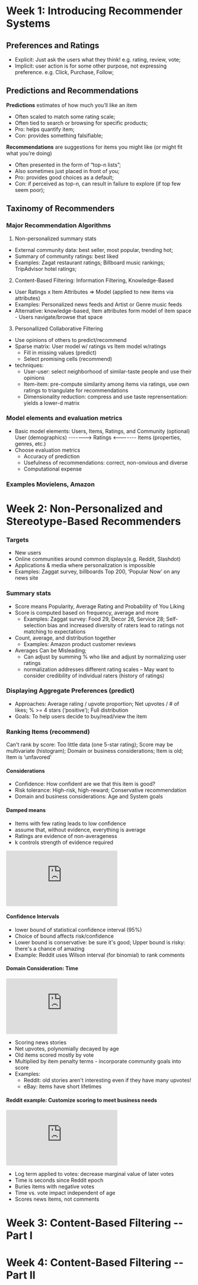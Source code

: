 # Week 1: Introducing Recommender Systems

## Preferences and Ratings<br>
- Explicit: Just ask the users what they think! e.g. rating, review, vote;
- Implicit: user action is for some other purpose, not expressing preference. e.g. Click, Purchase, Follow;

## Predictions and Recommendations <br>
**Predictions** estimates of how much you’ll like an item<br>
- Often scaled to match some rating scale;<br>
- Often tied to search or browsing for specific products;<br>
- Pro: helps quantify item;<br>
- Con: provides something falsifiable;<br>

**Recommendations** are suggestions for items you might like (or might fit what you’re doing)<br>
- Often presented in the form of “top-n lists”;<br>
- Also sometimes just placed in front of you;<br>
- Pro: provides good choices as a default;<br>
- Con: if perceived as top-n, can result in failure to explore (if top few seem poor);

## Taxinomy of Recommenders <br>
### Major Recommendation Algorithms
1. Non-personalized summary stats
- External community data: best seller, most popular, trending hot;
- Summary of community ratings: best liked
- Examples: Zagat restaurant ratings; Billboard music rankings; TripAdvisor hotel ratings;

2. Content-Based Filtering: Information Filtering, Knowledge-Based
- User Ratings x Item Attributes => Model (applied to new items via attributes)
- Examples: Personalized news feeds and Artist or Genre music feeds
- Alternative: knowledge-based, Item attributes form model of item space - Users navigate/browse that space

3. Personallized Collaborative Filtering <br>
- Use opinions of others to predict/recommend
- Sparse matrix: User model w/ ratings vs Item model w/ratings
  - Fill in missing values (predict)
  - Select promising cells (recommend)
- techniques: 
  - User-user: select neighborhood of similar-taste people and use their opinions
  - Item-item: pre-compute similarity among items via ratings, use own ratings to triangulate for recommendations
  - Dimensionality reduction: compress and use taste reprensentation:  yields a lower-d matrix
### Model elements and evaluation metrics 
- Basic model elements: Users, Items, Ratings, and Community (optional) <br>
User (demographics) -------> Ratings <------- Items (properties, genres, etc.)
- Choose evaluation metrics
  - Accuracy of prediction
  - Usefulness of recommendations: correct, non-onvious and diverse
  - Computational expense


### Examples Movielens, Amazon 

# Week 2: Non-Personalized and Stereotype-Based Recommenders
### Targets
- New users
- Online communities around common displays(e.g. Reddit, Slashdot)
- Applications & media where personalization is impossible
- Examples: Zaggat survey, billboards Top 200, ‘Popular Now’ on any news site

### Summary stats
- Score means Popularity, Average Rating and Probability of You Liking
- Score is computed based on frequency, average and more
  - Examples: Zaggat survey: Food 29, Decor 26, Service 28; Self-selection bias and increased diversity of raters lead to ratings not matching to expectations
- Count, average, and distribution together
  - Examples: Amazon product customer reviews 
- Averages Can be Misleading; 
  - Can adjust by summing % who like and adjust by normalizing user ratings
  - normalization addresses different rating scales
  – May want to consider credibility of individual raters (history of ratings)
### Displaying Aggregate Preferences (predict)
  - Approaches: Average rating / upvote proportion; Net upvotes / # of likes; % >= 4 stars (‘positive’); Full distribution
  - Goals: To help users decide to buy/read/view the item
### Ranking Items (recommend)
Can't rank by score: Too little data (one 5-star rating); Score may be multivariate (histogram); Domain or business considerations; Item is old; Item is ‘unfavored’
#### Considerations
- Confidence: How confident are we that this item is good?
- Risk tolerance: High-risk, high-reward; Conservative recommendation
- Domain and business considerations: Age and System goals

#### Damped means
- Items with few rating leads to low confidence
- assume that, without evidence, everything is average
- Ratings are evidence of non-averageness
- k controls strength of evidence required

![equation](http://latex.codecogs.com/gif.latex?%5Cfrac%7B%5Csum_%7Bu%7D%5E%7B%20%7D%20r_%7Bui%7D%20&plus;%20k%20%5Cmu%7D%7Bn&plus;k%7D)

#### Confidence Intervals 
- lower bound of statistical confidence interval (95%)
- Choice of bound affects risk/confidence
- Lower bound is conservative: be sure it's good; Upper bound is risky: there's a chance of amazing
- Example: Reddit uses Wilson interval (for binomial) to rank comments

#### Domain Consideration: Time
![equation](http://latex.codecogs.com/png.latex?%5Cfrac%7B%28Up-Down-1%29%5E%7B%5Calpha%7D%7D%7B%28t_%7Bnow%7D-t_%7Bpost%7D%29%5E%5Cgamma%20%7D%5Ctimes%20Penalty)
- Scoring news stories
- Net upvotes, polynomially decayed by age
- Old items scored mostly by vote
- Multiplied by item penalty terms - incorporate community goals into score
- Examples: 
  - Reddit: old stories aren't interesting even if they have many upvotes!
  - eBay: items have short lifetimes
 

#### Reddit example: Customize scoring to meet business needs 
![equation](http://latex.codecogs.com/png.latex?%5Clog_%7B10%7Dmax%281%2C%20%5Cleft%20%7C%20Upper-Down%20%5Cright%20%7C%29&plus;%5Cfrac%7Bsign%28Upper-Down%29t_%7Bpost%7D%7D%7B45000%7D)
- Log term applied to votes: decrease marginal value of later votes
- Time is seconds since Reddit epoch
- Buries items with negative votes
- Time vs. vote impact independent of age
- Scores news items, not comments

# Week 3: Content-Based Filtering -- Part I

# Week 4: Content-Based Filtering -- Part II
